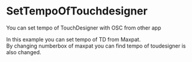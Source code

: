 # SetTempoOfTouchdesigner<br>

You can set tempo of TouchDesigner with OSC from other app<br>

In this example you can set tempo of TD from Maxpat.<br>
By changing numberbox of maxpat you can find tempo of toudesigner is also changed.<br>


